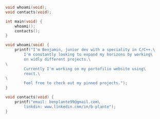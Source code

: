 
```c
void whoami(void);
void contacts(void);

int main(void) {
	whoami();
	contacts();
}

void whoami(void) {
	printf("I'm Benjamin, junior dev with a speciality in C/C++.\
		I'm constantly looking to expand my horizons by working\
		on widly different projects.\
\
		Currently I'm working on my portofilio website using\
		react.\
\
		Feel free to check out my pinned projects.");
}

void contacts(void) {
	printf("email: benplante99@gmail.com\
		linkdin: www.linkedin.com/in/b-plante");
}
```
<!--
**walord99/Walord99** is a ✨ _special_ ✨ repository because its `README.md` (this file) appears on your GitHub profile.

Here are some ideas to get you started:

- 🔭 I’m currently working on ...
- 🌱 I’m currently learning ...
- 👯 I’m looking to collaborate on ...
- 🤔 I’m looking for help with ...
- 💬 Ask me about ...
- 📫 How to reach me: ...
- 😄 Pronouns: ...
- ⚡ Fun fact: ...
-->
